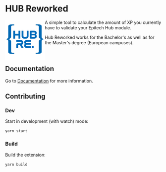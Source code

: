 <h1>HUB Reworked</h1>

<img src="assets/icon128.png" alt="icon" width="128" align="left" />

A simple tool to calculate the amount of XP you currently have to validate your Epitech Hub module.

Hub Reworked works for the Bachelor's as well as for the Master's degree (European campuses).
</br></br></br>

## Documentation

Go to [Documentation](./Documentation.md) for more information.

## Contributing

### Dev

Start in development (with watch) mode:

```bash
yarn start
```

### Build

Build the extension:

```bash
yarn build
```
